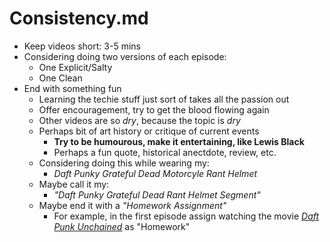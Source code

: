 
# Consistency.md

- Keep videos short: 3-5 mins
- Considering doing two versions of each episode:
  - One Explicit/Salty
  - One Clean
- End with something fun
  - Learning the techie stuff just sort of takes all the passion out
  - Offer encouragement, try to get the blood flowing again
  - Other videos are so *dry*, because the topic is *dry*
  - Perhaps bit of art history or critique of current events
    - **Try to be humourous, make it entertaining, like Lewis Black**
    - Perhaps a fun quote, historical anectdote, review, etc.
  - Considering doing this while wearing my:
    - *Daft Punky Grateful Dead Motorcyle Rant Helmet*
  - Maybe call it my:
    - *"Daft Punky Grateful Dead Rant Helmet Segment"*
  - Maybe end it with a *"Homework Assignment"*
    - For example, in the first episode assign watching the movie
[*Daft Punk Unchained*](https://www.imdb.com/title/tt3833822) as "Homework"

